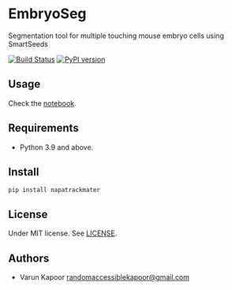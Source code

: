 # EmbryoSeg
Segmentation tool for multiple touching mouse embryo cells using SmartSeeds



[![Build Status](https://travis-ci.com/kapoorlab/napatrackmater.svg?branch=master)](https://travis-ci.com/github/kapoorlab/embryoseg)
[![PyPI version](https://img.shields.io/pypi/v/napatrackmater.svg?maxAge=2591000)](https://pypi.org/project/embryoseg/)


## Usage

Check the [notebook](https://github.com/kapoorlab/EmbryoSeg/blob/main/embryoseg/notebooks/EmbryoSeg.ipynb).

## Requirements

- Python 3.9 and above.

## Install

`pip install napatrackmater`



## License

Under MIT license. See [LICENSE](LICENSE).

## Authors

- Varun Kapoor <randomaccessiblekapoor@gmail.com>
